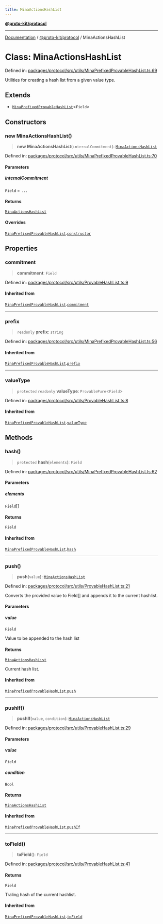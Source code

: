 ```yaml
---
title: MinaActionsHashList
---
```


[**@proto-kit/protocol**](../README.md)

***

[Documentation](../../../README.md) / [@proto-kit/protocol](../README.md) / MinaActionsHashList

# Class: MinaActionsHashList

Defined in: [packages/protocol/src/utils/MinaPrefixedProvableHashList.ts:69](https://github.com/proto-kit/framework/blob/b953c754e500c62f01fbbd6d09adfb2f5577269d/packages/protocol/src/utils/MinaPrefixedProvableHashList.ts#L69)

Utilities for creating a hash list from a given value type.

## Extends

- [`MinaPrefixedProvableHashList`](MinaPrefixedProvableHashList.md)\<`Field`\>

## Constructors

### new MinaActionsHashList()

> **new MinaActionsHashList**(`internalCommitment`): [`MinaActionsHashList`](MinaActionsHashList.md)

Defined in: [packages/protocol/src/utils/MinaPrefixedProvableHashList.ts:70](https://github.com/proto-kit/framework/blob/b953c754e500c62f01fbbd6d09adfb2f5577269d/packages/protocol/src/utils/MinaPrefixedProvableHashList.ts#L70)

#### Parameters

##### internalCommitment

`Field` = `...`

#### Returns

[`MinaActionsHashList`](MinaActionsHashList.md)

#### Overrides

[`MinaPrefixedProvableHashList`](MinaPrefixedProvableHashList.md).[`constructor`](MinaPrefixedProvableHashList.md#constructors)

## Properties

### commitment

> **commitment**: `Field`

Defined in: [packages/protocol/src/utils/ProvableHashList.ts:9](https://github.com/proto-kit/framework/blob/b953c754e500c62f01fbbd6d09adfb2f5577269d/packages/protocol/src/utils/ProvableHashList.ts#L9)

#### Inherited from

[`MinaPrefixedProvableHashList`](MinaPrefixedProvableHashList.md).[`commitment`](MinaPrefixedProvableHashList.md#commitment)

***

### prefix

> `readonly` **prefix**: `string`

Defined in: [packages/protocol/src/utils/MinaPrefixedProvableHashList.ts:56](https://github.com/proto-kit/framework/blob/b953c754e500c62f01fbbd6d09adfb2f5577269d/packages/protocol/src/utils/MinaPrefixedProvableHashList.ts#L56)

#### Inherited from

[`MinaPrefixedProvableHashList`](MinaPrefixedProvableHashList.md).[`prefix`](MinaPrefixedProvableHashList.md#prefix-1)

***

### valueType

> `protected` `readonly` **valueType**: `ProvablePure`\<`Field`\>

Defined in: [packages/protocol/src/utils/ProvableHashList.ts:8](https://github.com/proto-kit/framework/blob/b953c754e500c62f01fbbd6d09adfb2f5577269d/packages/protocol/src/utils/ProvableHashList.ts#L8)

#### Inherited from

[`MinaPrefixedProvableHashList`](MinaPrefixedProvableHashList.md).[`valueType`](MinaPrefixedProvableHashList.md#valuetype-1)

## Methods

### hash()

> `protected` **hash**(`elements`): `Field`

Defined in: [packages/protocol/src/utils/MinaPrefixedProvableHashList.ts:62](https://github.com/proto-kit/framework/blob/b953c754e500c62f01fbbd6d09adfb2f5577269d/packages/protocol/src/utils/MinaPrefixedProvableHashList.ts#L62)

#### Parameters

##### elements

`Field`[]

#### Returns

`Field`

#### Inherited from

[`MinaPrefixedProvableHashList`](MinaPrefixedProvableHashList.md).[`hash`](MinaPrefixedProvableHashList.md#hash)

***

### push()

> **push**(`value`): [`MinaActionsHashList`](MinaActionsHashList.md)

Defined in: [packages/protocol/src/utils/ProvableHashList.ts:21](https://github.com/proto-kit/framework/blob/b953c754e500c62f01fbbd6d09adfb2f5577269d/packages/protocol/src/utils/ProvableHashList.ts#L21)

Converts the provided value to Field[] and appends it to
the current hashlist.

#### Parameters

##### value

`Field`

Value to be appended to the hash list

#### Returns

[`MinaActionsHashList`](MinaActionsHashList.md)

Current hash list.

#### Inherited from

[`MinaPrefixedProvableHashList`](MinaPrefixedProvableHashList.md).[`push`](MinaPrefixedProvableHashList.md#push)

***

### pushIf()

> **pushIf**(`value`, `condition`): [`MinaActionsHashList`](MinaActionsHashList.md)

Defined in: [packages/protocol/src/utils/ProvableHashList.ts:29](https://github.com/proto-kit/framework/blob/b953c754e500c62f01fbbd6d09adfb2f5577269d/packages/protocol/src/utils/ProvableHashList.ts#L29)

#### Parameters

##### value

`Field`

##### condition

`Bool`

#### Returns

[`MinaActionsHashList`](MinaActionsHashList.md)

#### Inherited from

[`MinaPrefixedProvableHashList`](MinaPrefixedProvableHashList.md).[`pushIf`](MinaPrefixedProvableHashList.md#pushif)

***

### toField()

> **toField**(): `Field`

Defined in: [packages/protocol/src/utils/ProvableHashList.ts:41](https://github.com/proto-kit/framework/blob/b953c754e500c62f01fbbd6d09adfb2f5577269d/packages/protocol/src/utils/ProvableHashList.ts#L41)

#### Returns

`Field`

Traling hash of the current hashlist.

#### Inherited from

[`MinaPrefixedProvableHashList`](MinaPrefixedProvableHashList.md).[`toField`](MinaPrefixedProvableHashList.md#tofield)
